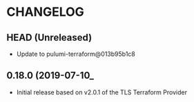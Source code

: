 CHANGELOG
=========

## HEAD (Unreleased)
* Update to pulumi-terraform@013b95b1c8


## 0.18.0 (2019-07-10_
* Initial release based on v2.0.1 of the TLS Terraform Provider

